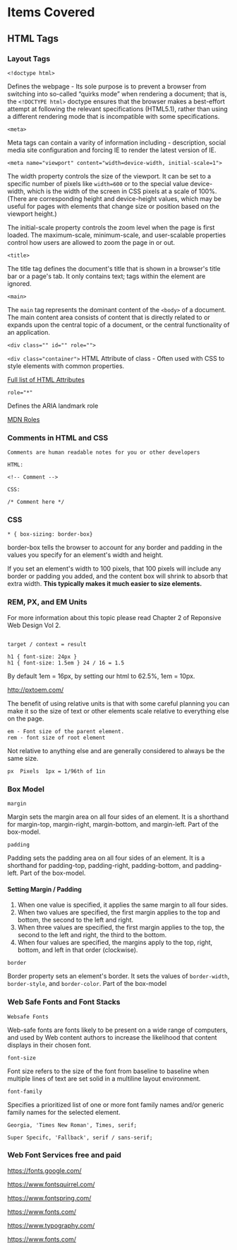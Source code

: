 
# Items Covered

## HTML Tags

### Layout Tags

`<!doctype html>`

Defines the webpage - Its sole purpose is to prevent a browser from switching into so-called “quirks mode” when rendering a document; that is, the `<!DOCTYPE html>` doctype ensures that the browser makes a best-effort attempt at following the relevant specifications (HTML5.1), rather than using a different rendering mode that is incompatible with some specifications.

`<meta>`

Meta tags can contain a varity of information including - description, social media site configuration and forcing IE to render the latest version of IE.

`<meta name="viewport" content="width=device-width, initial-scale=1">`

The width property controls the size of the viewport. It can be set to a specific number of pixels like `width=600` or to the special value device-width, which is the width of the screen in CSS pixels at a scale of 100%. (There are corresponding height and device-height values, which may be useful for pages with elements that change size or position based on the viewport height.)

The initial-scale property controls the zoom level when the page is first loaded. The maximum-scale, minimum-scale, and user-scalable properties control how users are allowed to zoom the page in or out.

`<title>`

The title tag defines the document's title that is shown in a browser's title bar or a page's tab. It only contains text; tags within the element are ignored.

`<main>`

The `main` tag represents the dominant content of the `<body>` of a document. The main content area consists of content that is directly related to or expands upon the central topic of a document, or the central functionality of an application.

`<div class="" id="" role="">`

`<div class="container">`
HTML Attribute of class - Often used with CSS to style elements with common properties.

[Full list of HTML Attributes](https://developer.mozilla.org/en-US/docs/Web/HTML/Attributes)

`role="*"`

Defines the ARIA landmark role

[MDN Roles](https://developer.mozilla.org/en-US/docs/Web/Accessibility/ARIA/Roles)

### Comments in HTML and CSS

```
Comments are human readable notes for you or other developers

HTML:

<!-- Comment -->

CSS:

/* Comment here */

```



### CSS 
```
* { box-sizing: border-box}
```

border-box tells the browser to account for any border and padding in the values you specify for an element's width and height. 

If you set an element's width to 100 pixels, that 100 pixels will include any border or padding you added, and the content box will shrink to absorb that extra width. **This typically makes it much easier to size elements.**

### REM, PX, and EM Units

For more information about this topic please read Chapter 2 of Reponsive Web Design Vol 2.


```

target / context = result

h1 { font-size: 24px }
h1 { font-size: 1.5em } 24 / 16 = 1.5
```

By default 1em = 16px, by setting our html to 62.5%, 1em = 10px.

http://pxtoem.com/

The benefit of using relative units is that with some careful planning you can make it so the size of text or other elements scale relative to everything else on the page.

```
em - Font size of the parent element.
rem - font size of root element
```

Not relative to anything else and are generally considered to always be the same size.

```
px 	Pixels 	1px = 1/96th of 1in
```


### Box Model

`margin`

Margin sets the margin area on all four sides of an element. It is a shorthand for margin-top, margin-right, margin-bottom, and margin-left. Part of the box-model.

`padding`

Padding sets the padding area on all four sides of an element. It is a shorthand for padding-top, padding-right, padding-bottom, and padding-left. Part of the box-model.

#### Setting Margin / Padding

1. When one value is specified, it applies the same margin to all four sides.
2. When two values are specified, the first margin applies to the top and bottom, the second to the left and right.
3. When three values are specified, the first margin applies to the top, the second to the left and right, the third to the bottom.
4. When four values are specified, the margins apply to the top, right, bottom, and left in that order (clockwise).


`border`

Border property sets an element's border. It sets the values of `border-width`, `border-style`, and `border-color`. Part of the box-model

### Web Safe Fonts and Font Stacks

`Websafe Fonts`

Web-safe fonts are fonts likely to be present on a wide range of computers, and used by Web content authors to increase the likelihood that content displays in their chosen font.


`font-size`

Font size refers to the size of the font from baseline to baseline when multiple lines of text are set solid in a multiline layout environment.

`font-family`

Specifies a prioritized list of one or more font family names and/or generic family names for the selected element.

`Georgia, 'Times New Roman', Times, serif;`

`Super Specifc, 'Fallback', serif / sans-serif;`

### Web Font Services free and paid

https://fonts.google.com/

https://www.fontsquirrel.com/

https://www.fontspring.com/

https://www.fonts.com/

https://www.typography.com/

https://www.fonts.com/
